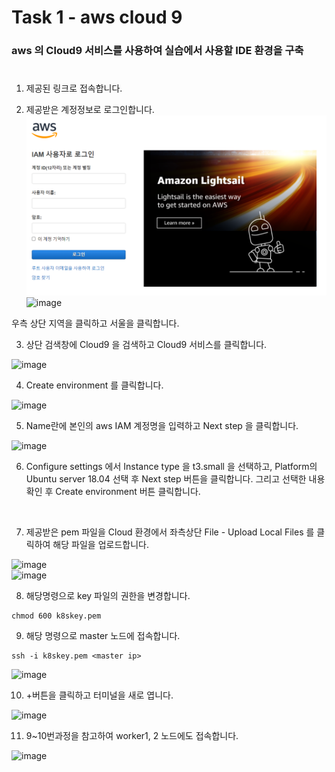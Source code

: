 # Task 1 - aws cloud 9  

### aws 의 Cloud9 서비스를 사용하여 실습에서 사용할 IDE 환경을 구축  
#
1. 제공된 링크로 접속합니다.


2. 제공받은 계정정보로 로그인합니다.
![](./img/1.png)
![image](https://user-images.githubusercontent.com/92773629/137866137-36f2068c-4bc9-4e07-a2fa-1b67ee7ebc82.png)

우측 상단 지역을 클릭하고 서울을 클릭합니다.

3. 상단 검색창에 Cloud9 을 검색하고 Cloud9 서비스를 클릭합니다.

![image](https://user-images.githubusercontent.com/92773629/137866767-ff6f5a76-1d89-49d0-9c69-21d800131b74.png)

4. Create environment 를 클릭합니다.

![image](https://user-images.githubusercontent.com/92773629/137866834-b127941e-57e2-4b9f-aed0-43cb7836603d.png)

5. Name란에 본인의 aws IAM 계정명을 입력하고 Next step 을 클릭합니다.

![image](https://user-images.githubusercontent.com/92773629/137866906-ee40b892-04f4-4fa4-8652-fcb3032712e3.png)

6. Configure settings 에서 Instance type 을 t3.small 을 선택하고, Platform의 Ubuntu server 18.04 선택 후 Next step 버튼을 클릭합니다.
그리고 선택한 내용 확인 후 Create environment 버튼 클릭합니다.

<br/>

7. 제공받은 pem 파일을 Cloud 환경에서 좌측상단 File - Upload Local Files 를 클릭하여 해당 파일을 업로드합니다.

![image](https://user-images.githubusercontent.com/92773629/137873529-5837be1a-d45f-46aa-9376-90eb1786ff34.png)  
![image](https://user-images.githubusercontent.com/92773629/137873582-384779d7-ec24-4e5f-9a96-6198add963b8.png)

8. 해당명령으로 key 파일의 권한을 변경합니다.

```
chmod 600 k8skey.pem
```

9. 해당 명령으로 master 노드에 접속합니다.
```
ssh -i k8skey.pem <master ip>
```
![image](https://user-images.githubusercontent.com/92773629/137873943-2c1d74aa-5954-4ef9-a73f-6e61d8b9015e.png)

10. +버튼을 클릭하고 터미널을 새로 엽니다.

![image](https://user-images.githubusercontent.com/92773629/137874011-a8d0d91e-9112-43b3-aee1-47c9f158207c.png)

11. 9~10번과정을 참고하여 worker1, 2 노드에도 접속합니다.

![image](https://user-images.githubusercontent.com/92773629/137874080-19ee0c1c-7d82-41bc-8f1e-902a465aadfd.png)
